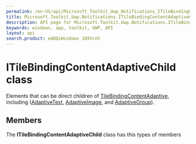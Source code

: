 ```yaml
---
permalink: /en-US/api/Microsoft_Toolkit_Uwp_Notifications_ITileBindingContentAdaptiveChild.htm
title: Microsoft.Toolkit.Uwp.Notifications.ITileBindingContentAdaptiveChild API 
description: API page for Microsoft.Toolkit.Uwp.Notifications.ITileBindingContentAdaptiveChild
keywords: windows, app, toolkit, UWP, API
layout: api
search.product: eADQiWindows 10XVcnh
---
```



# ITileBindingContentAdaptiveChild class

Elements that can be direct children of [TileBindingContentAdaptive](Microsoft_Toolkit_Uwp_Notifications_TileBindingContentAdaptive.htm), including ([AdaptiveText](Microsoft_Toolkit_Uwp_Notifications_AdaptiveText.htm), [AdaptiveImage](Microsoft_Toolkit_Uwp_Notifications_AdaptiveImage.htm), and [AdaptiveGroup](Microsoft_Toolkit_Uwp_Notifications_AdaptiveGroup.htm)).

## Members

The **ITileBindingContentAdaptiveChild** class has this types of members
